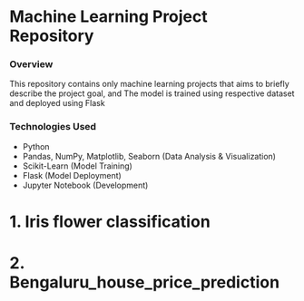 # Machine Learning Project Repository

### Overview
This repository contains only machine learning projects that aims to briefly describe the project goal, and The model is trained using respective dataset and deployed using Flask

### Technologies Used
- Python
- Pandas, NumPy, Matplotlib, Seaborn (Data Analysis & Visualization)
- Scikit-Learn (Model Training)
- Flask (Model Deployment)
- Jupyter Notebook (Development)

# 1. Iris flower classification

# 2. Bengaluru_house_price_prediction


